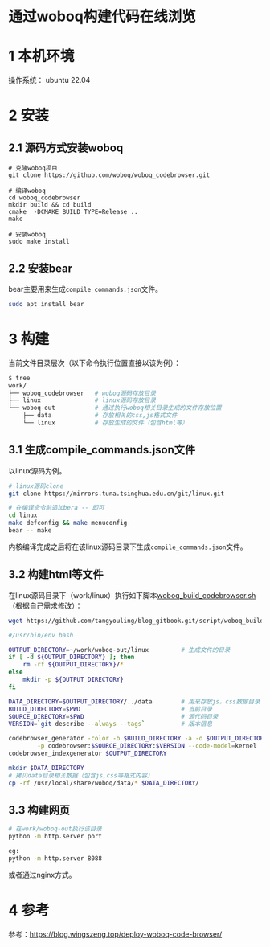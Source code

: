 <span id="hidden-autonumber"></span>

<h1 class="article-title">通过woboq构建代码在线浏览</h1>

# 1 本机环境  

操作系统： ubuntu 22.04  

# 2 安装
## 2.1 源码方式安装woboq
```shell
# 克隆woboq项目
git clone https://github.com/woboq/woboq_codebrowser.git

# 编译woboq
cd woboq_codebrowser
mkdir build && cd build
cmake  -DCMAKE_BUILD_TYPE=Release ..
make

# 安装woboq
sudo make install
```

## 2.2 安装bear

bear主要用来生成`compile_commands.json`文件。

```sh
sudo apt install bear
```

# 3 构建

当前文件目录层次（以下命令执行位置直接以该为例）：

```sh
$ tree
work/
├── woboq_codebrowser	# woboq源码存放目录
├── linux				# linux源码存放目录
└── woboq-out			# 通过执行woboq相关目录生成的文件存放位置
    ├── data			# 存放相关的css,js格式文件
    └── linux			# 存放生成的文件（包含html等）

```

## 3.1 生成compile_commands.json文件

以linux源码为例。

```sh
# linux源码clone
git clone https://mirrors.tuna.tsinghua.edu.cn/git/linux.git

# 在编译命令前追加bera -- 即可
cd linux
make defconfig && make menuconfig
bear -- make
```

内核编译完成之后将在该linux源码目录下生成`compile_commands.json`文件。

## 3.2 构建html等文件

在linux源码目录下（work/linux）执行如下脚本[woboq_build_codebrowser.sh](https://github.com/tangyouling/blog_gitbook.git/script/woboq_build_codebrowser.sh)（根据自己需求修改）：

```sh
wget https://github.com/tangyouling/blog_gitbook.git/script/woboq_build_codebrowser.sh
```

```sh
#/usr/bin/env bash

OUTPUT_DIRECTORY=~/work/woboq-out/linux         # 生成文件的目录
if [ -d ${OUTPUT_DIRECTORY} ]; then
    rm -rf ${OUTPUT_DIRECTORY}/*
else
    mkdir -p ${OUTPUT_DIRECTORY}
fi

DATA_DIRECTORY=$OUTPUT_DIRECTORY/../data        # 用来存放js，css数据目录
BUILD_DIRECTORY=$PWD                            # 当前目录
SOURCE_DIRECTORY=$PWD                           # 源代码目录
VERSION=`git describe --always --tags`          # 版本信息

codebrowser_generator -color -b $BUILD_DIRECTORY -a -o $OUTPUT_DIRECTORY \
        -p codebrowser:$SOURCE_DIRECTORY:$VERSION --code-model=kernel
codebrowser_indexgenerator $OUTPUT_DIRECTORY

mkdir $DATA_DIRECTORY
# 拷贝data目录相关数据（包含js,css等格式内容）
cp -rf /usr/local/share/woboq/data/* $DATA_DIRECTORY/
```

## 3.3 构建网页

```sh
# 在work/woboq-out执行该目录
python -m http.server port

eg:
python -m http.server 8088
```

或者通过nginx方式。

# 4 参考

参考：https://blog.wingszeng.top/deploy-woboq-code-browser/
